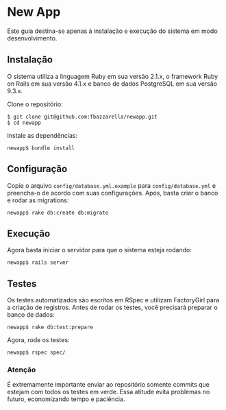 # New App

Este guia destina-se apenas à instalação e execução do sistema em modo desenvolvimento.

## Instalação

O sistema utiliza a linguagem Ruby em sua versão 2.1.x, o framework Ruby on Rails em sua versão 4.1.x e banco de dados PostgreSQL em sua versão 9.3.x.

Clone o repositório:

    $ git clone git@github.com:fbazzarella/newapp.git
    $ cd newapp

Instale as dependências:

    newapp$ bundle install

## Configuração

Copie o arquivo `config/database.yml.example` para `config/database.yml` e preencha-o de acordo com suas configurações. Após, basta criar o banco e rodar as migrations:

    newapp$ rake db:create db:migrate

## Execução

Agora basta iniciar o servidor para que o sistema esteja rodando:

    newapp$ rails server

## Testes

Os testes automatizados são escritos em RSpec e utilizam FactoryGirl para a criação de registros. Antes de rodar os testes, você precisará preparar o banco de dados:

    newapp$ rake db:test:prepare
    
Agora, rode os testes:

    newapp$ rspec spec/

### Atenção

É extremamente importante enviar ao repositório somente commits que estejam com todos os testes em verde. Essa atitude evita problemas no futuro, economizando tempo e paciência.
